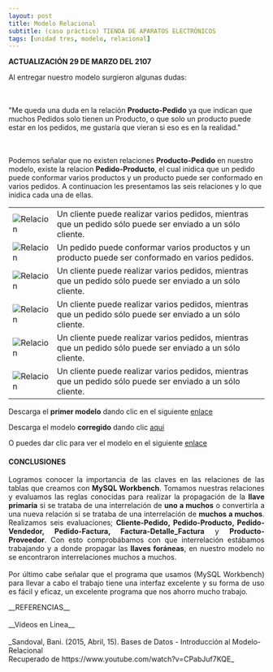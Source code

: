 ```yaml
---
layout: post
title: Modelo Relacional
subtitle: (caso práctico) TIENDA DE APARATOS ELECTRÓNICOS
tags: [unidad tres, modelo, relacional]
---
```

__ACTUALIZACIÓN 29 DE MARZO DEL 2107__
<p style="text-align: justify;">Al entregar nuestro modelo surgieron algunas dudas:

<br><br>"Me queda una duda en la relación <b>Producto-Pedido</b> ya que indican que muchos Pedidos solo tienen un Producto, o que solo un producto puede estar en los pedidos, me gustaría que vieran si eso es en la realidad."

<br><br>Podemos señalar que no existen relaciones <b>Producto-Pedido</b> en nuestro modelo, existe la relacion <b>Pedido-Producto</b>, el cual inidica que un pedido puede conformar varios productos y un producto puede ser conformado en varios pedidos. A continuacion les presentamos las seis relaciones y lo que inidica cada una de ellas.</p>

|  |  | 
| :------- | :------ | 
| ![Relacion](https://basededatostec.github.io/img/21relacion.png "relacion")   | Un cliente puede realizar varios pedidos, mientras que un pedido sólo puede ser enviado a un sólo cliente.       | 
| ![Relacion](https://basededatostec.github.io/img/21relacion.png "relacion")   | Un pedido puede conformar varios productos y un producto puede ser conformado en varios pedidos.       | 
| ![Relacion](https://basededatostec.github.io/img/21relacion.png "relacion")   | Un cliente puede realizar varios pedidos, mientras que un pedido sólo puede ser enviado a un sólo cliente.       | 
| ![Relacion](https://basededatostec.github.io/img/21relacion.png "relacion")   | Un cliente puede realizar varios pedidos, mientras que un pedido sólo puede ser enviado a un sólo cliente.       | 
| ![Relacion](https://basededatostec.github.io/img/21relacion.png "relacion")   | Un cliente puede realizar varios pedidos, mientras que un pedido sólo puede ser enviado a un sólo cliente.       | 
| ![Relacion](https://basededatostec.github.io/img/21relacion.png "relacion")   | Un cliente puede realizar varios pedidos, mientras que un pedido sólo puede ser enviado a un sólo cliente.       | 


Descarga el <b>primer modelo</b> dando clic en el siguiente [enlace](https://drive.google.com/uc?export=download&id=0B0tLjk4fF3eYT0E2bHBGVlZiNlE "clic para descargar la presentación") 

Descarga el modelo <b>corregido</b> dando clic [aquí](https://drive.google.com/uc?export=download&id=0B0tLjk4fF3eYOU5HaVZRU3ZTSWc "clic para descargar la presentación") 

O puedes dar clic para ver el modelo en el siguiente [enlace](https://basededatostec.github.io/img/ModeloERcorregido.png "clic para ver el modelo") 

#### CONCLUSIONES

<p style="text-align: justify;">Logramos conocer la importancia de las claves en las relaciones de las tablas que creamos con <b>MySQL Workbench</b>. Tomamos nuestras relaciones y evaluamos las reglas conocidas para realizar la propagación de la <b>llave primaria</b> si se trataba de una interrelación de <b>uno a muchos</b> o convertirla a una nueva relación si se trataba de una interrelación de <b>muchos a muchos</b>. Realizamos seis evaluaciones; <b>Cliente-Pedido, Pedido-Producto, Pedido-Vendedor, Pedido-Factura, Factura-Detalle_Factura</b> y <b>Producto-Proveedor</b>. Con esto comprobábamos con que interrelación estábamos trabajando y a donde propagar las <b>llaves foráneas</b>, en nuestro modelo no se encontraron interrelaciones muchos a muchos. <br><br>Por último cabe señalar que el programa que usamos (MySQL Workbench) para llevar a cabo el trabajo tiene una interfaz excelente y su forma de uso es fácil y eficaz, un excelente programa que nos ahorro mucho trabajo.</p>__REFERENCIAS__<br><br>__Vídeos en Linea__<br><br>_Sandoval, Bani. (2015, Abril, 15). Bases de Datos - Introducción al Modelo-Relacional<br>Recuperado de https://www.youtube.com/watch?v=CPabJuf7KQE_
